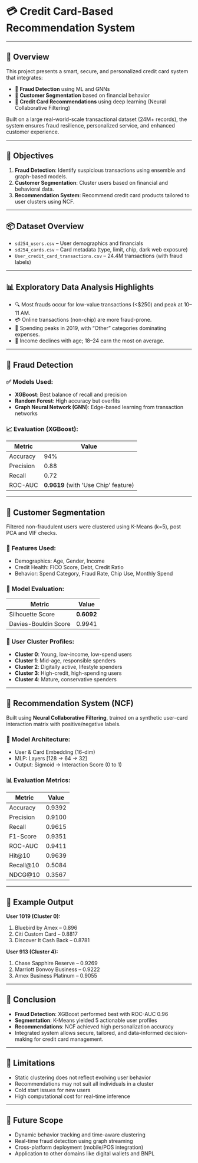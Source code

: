 
# 💳 Credit Card-Based Recommendation System


---

## 🧠 Overview

This project presents a smart, secure, and personalized credit card system that integrates:
- 🔐 **Fraud Detection** using ML and GNNs
- 👥 **Customer Segmentation** based on financial behavior
- 🤖 **Credit Card Recommendations** using deep learning (Neural Collaborative Filtering)

Built on a large real-world-scale transactional dataset (24M+ records), the system ensures fraud resilience, personalized service, and enhanced customer experience.

---

## 🎯 Objectives

1. **Fraud Detection**: Identify suspicious transactions using ensemble and graph-based models.  
2. **Customer Segmentation**: Cluster users based on financial and behavioral data.  
3. **Recommendation System**: Recommend credit card products tailored to user clusters using NCF.

---

## 📦 Dataset Overview

- `sd254_users.csv` – User demographics and financials  
- `sd254_cards.csv` – Card metadata (type, limit, chip, dark web exposure)  
- `User_credit_card_transactions.csv` – 24.4M transactions (with fraud labels)

---

## 📊 Exploratory Data Analysis Highlights

- 🔍 Most frauds occur for low-value transactions (<$250) and peak at 10–11 AM.
- 💳 Online transactions (non-chip) are more fraud-prone.
- 💸 Spending peaks in 2019, with “Other” categories dominating expenses.
- 🧓 Income declines with age; 18–24 earn the most on average.

---

## 🔐 Fraud Detection

### ✅ Models Used:
- **XGBoost**: Best balance of recall and precision
- **Random Forest**: High accuracy but overfits
- **Graph Neural Network (GNN)**: Edge-based learning from transaction networks

### 📈 Evaluation (XGBoost):
| Metric      | Value   |
|-------------|---------|
| Accuracy    | 94%     |
| Precision   | 0.88    |
| Recall      | 0.72    |
| ROC-AUC     | **0.9619** (with 'Use Chip' feature)

---

## 👥 Customer Segmentation

Filtered non-fraudulent users were clustered using K-Means (k=5), post PCA and VIF checks.

### 🚀 Features Used:
- Demographics: Age, Gender, Income  
- Credit Health: FICO Score, Debt, Credit Ratio  
- Behavior: Spend Category, Fraud Rate, Chip Use, Monthly Spend

### 🧪 Model Evaluation:
| Metric              | Value    |
|---------------------|----------|
| Silhouette Score    | **0.6092** |
| Davies-Bouldin Score| 0.9941   |

### 🔎 User Cluster Profiles:
- **Cluster 0**: Young, low-income, low-spend users  
- **Cluster 1**: Mid-age, responsible spenders  
- **Cluster 2**: Digitally active, lifestyle spenders  
- **Cluster 3**: High-credit, high-spending users  
- **Cluster 4**: Mature, conservative spenders

---

## 🤖 Recommendation System (NCF)

Built using **Neural Collaborative Filtering**, trained on a synthetic user–card interaction matrix with positive/negative labels.

### 🧠 Model Architecture:
- User & Card Embedding (16-dim)
- MLP: Layers [128 → 64 → 32]
- Output: Sigmoid → Interaction Score (0 to 1)

### 📊 Evaluation Metrics:
| Metric      | Value   |
|-------------|---------|
| Accuracy    | 0.9392  |
| Precision   | 0.9100  |
| Recall      | 0.9615  |
| F1-Score    | 0.9351  |
| ROC-AUC     | 0.9411  |
| Hit@10      | 0.9639  |
| Recall@10   | 0.5084  |
| NDCG@10     | 0.3567  |

---

## 📌 Example Output

**User 1019 (Cluster 0):**  
1. Bluebird by Amex – 0.896  
2. Citi Custom Card – 0.8817  
3. Discover It Cash Back – 0.8781  

**User 913 (Cluster 4):**  
1. Chase Sapphire Reserve – 0.9269  
2. Marriott Bonvoy Business – 0.9222  
3. Amex Business Platinum – 0.9055  

---

## 🧾 Conclusion

- **Fraud Detection**: XGBoost performed best with ROC-AUC 0.96  
- **Segmentation**: K-Means yielded 5 actionable user profiles  
- **Recommendations**: NCF achieved high personalization accuracy  
- Integrated system allows secure, tailored, and data-informed decision-making for credit card management.

---

## 🚧 Limitations

- Static clustering does not reflect evolving user behavior  
- Recommendations may not suit all individuals in a cluster  
- Cold start issues for new users  
- High computational cost for real-time inference

---

## 🔮 Future Scope

- Dynamic behavior tracking and time-aware clustering  
- Real-time fraud detection using graph streaming  
- Cross-platform deployment (mobile/POS integration)  
- Application to other domains like digital wallets and BNPL
